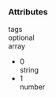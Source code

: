 <div class="attributes">
    <div class="attributesTitle">
        <h3 class="attributesTitleText">Attributes</h3></div>
    <div class="attributesList">
        <div class="attributeObject">
            <div class="attributeObjectMembers">
                <div class="attributeObjectMemberContainer">
                    <div class="attributeObjectMember isExpanded isExpandableCollapsible isArray">
                        <div class="attributeObjectMemberToggle">
                            <div class="attributeToggle isExpanded"><span class="attributeToggleIcon"></span></div>
                        </div>
                        <div class="attributeObjectMemberKey">
                            <div class="attributeKey">tags</div>
                        </div>
                        <div class="attributeObjectMemberRequirement">
                            <div class="attributeRequirement isOptional"><span class="attributeRequirementIcon"></span><span class="attributeRequirementTooltip"><div class="attributeTooltip"><span class="attributeTooltipText">optional</span></div>
                            </span>
                        </div>
                    </div>
                    <div class="attributeObjectMemberDescription">
                        <noscript></noscript>
                    </div>
                    <div class="attributeObjectMemberType">
                        <div class="attributeType">array</div>
                    </div>
                    <div class="attributeObjectMemberValue">
                        <div class="attributeArray">
                            <ul class="attributeArrayItems">
                                <li class="attributeArrayItemContainer">
                                    <div class="attributeArrayItem isExpanded">
                                        <div class="attributeArrayItemRow">
                                            <div class="attributeArrayItemToggle">
                                                <div class="attributeToggle isExpanded"><span class="attributeToggleIcon"></span></div>
                                            </div>
                                            <div class="attributeArrayItemKey">
                                                <div class="attributeKey">0</div>
                                            </div>
                                            <div class="attributeArrayItemType">
                                                <div class="attributeType">string</div>
                                            </div>
                                        </div>
                                        <div class="attributeArrayItemRow">
                                            <div class="attributeArrayItemDescription">
                                                <noscript></noscript>
                                            </div>
                                        </div>
                                    </div>
                                </li>
                                <li class="attributeArrayItemContainer">
                                    <div class="attributeArrayItem isExpanded">
                                        <div class="attributeArrayItemRow">
                                            <div class="attributeArrayItemToggle">
                                                <div class="attributeToggle isExpanded"><span class="attributeToggleIcon"></span></div>
                                            </div>
                                            <div class="attributeArrayItemKey">
                                                <div class="attributeKey">1</div>
                                            </div>
                                            <div class="attributeArrayItemType">
                                                <div class="attributeType">number</div>
                                            </div>
                                        </div>
                                        <div class="attributeArrayItemRow">
                                            <div class="attributeArrayItemDescription">
                                                <noscript></noscript>
                                            </div>
                                        </div>
                                    </div>
                                </li>
                            </ul>
                        </div>
                    </div>
                </div>
            </div>
        </div>
    </div>
</div>
</div>